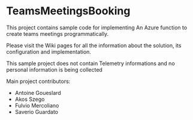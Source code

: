 # TeamsMeetingsBooking
This project contains sample code for implementing An Azure function to create teams meetings programmatically. 

Please visit the Wiki pages for all the information about the solution, its configuration and implementation.

This sample project does not contain Telemetry informations and no personal information is being collected

Main project contributors:
* Antoine Goueslard
* Akos Szego
* Fulvio Mercoliano
* Saverio Guardato
